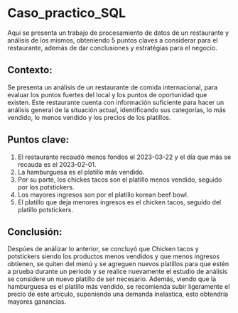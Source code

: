# Caso_practico_SQL
Aquí se presenta un trabajo de procesamiento de datos de un restaurante y análisis de los mismos, obteniendo 5 puntos claves a considerar para el restaurante, además de dar conclusiones y estratégias para el negocio.

## Contexto:
Se presenta un análisis de un restaurante de comida internacional, para evaluar los puntos fuertes del local y los puntos de oportunidad que existen. Este restaurante cuenta con información suficiente para hacer un análisis general de la situación actual, identificando sus categorías,  lo más vendido, lo menos vendido y los precios de los platillos.

## Puntos clave:
1. El restaurante recaudó menos fondos el 2023-03-22 y el día que más se recauda es el 2023-02-01.
2. La hamburguesa es el platillo más vendido. 
3. Por su parte, los chickes tacos son el platillo menos vendido, seguido por los potstickers.
4. Los mayores ingresos son por el platillo korean beef bowl.
5. El platillo que deja menores ingresos es el chicken tacos, seguido del platillo potstickers.

## Conclusión:
Despúes de análizar lo anterior, se concluyó que Chicken tacos y potstickers siendo los productos menos vendidos y que menos ingresos obtienen, se quiten del menú y se agreguen nuevos platillos para que estén a prueba durante un periodo y se realice nuevamente el estudio de análisis se considere un nuevo platillo de ser necesario. Además, viendo que la hamburguesa es el platillo más vendido, se recomienda subir ligeramente el precio de este artículo, suponiendo una demanda inelastica, esto obtendría mayores ganancias.
